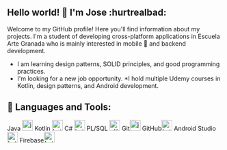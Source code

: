 <!-- in your header -->
<link rel="stylesheet" href="https://cdn.jsdelivr.net/gh/devicons/devicon@latest/devicon.min.css">

<!-- in your body -->
## Hello world! :wave: I'm Jose :hurtrealbad:
Welcome to my GitHub profile! Here you'll find information about my projects.
I'm a student of developing cross-platform applications in Escuela Arte Granada who is mainly interested in mobile :iphone: and backend development. 
* I am learning design patterns, SOLID principles, and good programming practices.
* I'm looking for a new job opportunity.
*I hold multiple Udemy courses in Kotlin, design patterns, and Android development.
## :hammer: Languages and Tools:
<p align = "left">
  Java <img src='https://cdn.jsdelivr.net/gh/devicons/devicon/icons/java/java-original.svg' alt="java" width="25" height="25">
  Kotlin <img src='https://cdn.jsdelivr.net/gh/devicons/devicon/icons/kotlin/kotlin-original.svg' alt="kotlin" width="25" height="25">
  C# <img src='https://cdn.jsdelivr.net/gh/devicons/devicon/icons/csharp/csharp-original.svg' alt="kotlin" width="25" height="25">
  PL/SQL <img src='https://upload.wikimedia.org/wikipedia/fr/thumb/6/68/Oracle_SQL_Developer_logo.svg/1200px-Oracle_SQL_Developer_logo.svg.png' alt="pl/sql" width="25" height="25">
  Git<img src='https://cdn.jsdelivr.net/gh/devicons/devicon/icons/git/git-original.svg' alt="java" width="25" height="25">
  GitHub<img src='https://cdn.jsdelivr.net/gh/devicons/devicon/icons/github/github-original.svg' alt="kotlin" width="25" height="25">
  Android Studio<img src='https://cdn.jsdelivr.net/gh/devicons/devicon/icons/androidstudio/androidstudio-original.svg' alt="kotlin" width="25" height="25">
  Firebase<img src='https://cdn.jsdelivr.net/gh/devicons/devicon/icons/firebase/firebase-plain.svg' alt="kotlin" width="25" height="25">
</p>



